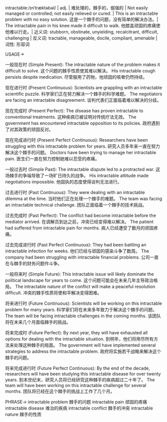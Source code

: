 intractable:/ɪnˈtræktəbəl/ | adj. | 难处理的，棘手的，倔强的 | Not easily managed or controlled; not easily relieved or cured. |  This is an intractable problem with no easy solution. 这是一个棘手的问题，没有简单的解决办法。| The intractable pain in his knee made it difficult to walk. 他膝盖顽固的疼痛使他难以行走。| 近义词: stubborn, obstinate, unyielding, recalcitrant, difficult, challenging | 反义词: tractable, manageable, docile, compliant, amenable | 词性: 形容词

USAGE->

一般现在时 (Simple Present):
The intractable nature of the problem makes it difficult to solve.  这个问题的棘手性质使其难以解决。
His intractable cough persists despite medication. 尽管服用了药物，他顽固的咳嗽仍然持续。

现在进行时 (Present Continuous):
Scientists are grappling with an intractable scientific puzzle. 科学家们正在努力解决一个棘手的科学难题。
The negotiators are facing an intractable disagreement. 谈判代表们正面临着难以解决的分歧。

现在完成时 (Present Perfect):
The disease has proven intractable to conventional treatments. 这种疾病已被证明对传统疗法无效。
The government has encountered intractable opposition to its policies. 政府遇到了对其政策的顽固反对。

现在完成进行时 (Present Perfect Continuous):
Researchers have been struggling with this intractable problem for years.  研究人员多年来一直在努力解决这个棘手的问题。
Doctors have been trying to manage her intractable pain. 医生们一直在努力控制她难以忍受的疼痛。

一般过去时 (Simple Past):
The intractable dispute led to a protracted war.  这场棘手的争端导致了一场旷日持久的战争。
His intractable attitude made negotiations impossible. 他固执的态度使得谈判无法进行。

过去进行时 (Past Continuous):
They were dealing with an intractable dilemma at the time. 当时他们正在处理一个棘手的难题。
The team was facing an intractable technical challenge. 团队正面临着一个棘手的技术挑战。

过去完成时 (Past Perfect):
The conflict had become intractable before the mediator arrived. 在调解员到达之前，冲突已经变得难以解决。
The patient had suffered from intractable pain for months. 病人已经遭受了数月的顽固疼痛。


过去完成进行时 (Past Perfect Continuous):
They had been battling an intractable infection for weeks. 他们已经与顽固的感染斗争了数周。
The company had been struggling with intractable financial problems. 公司一直在与棘手的财务问题作斗争。


一般将来时 (Simple Future):
This intractable issue will likely dominate the political landscape for years to come.  这个问题可能会在未来几年主导政治格局。
The intractable nature of the conflict will make a peaceful resolution difficult. 冲突的棘手性质将使和平解决变得困难。

将来进行时 (Future Continuous):
Scientists will be working on this intractable problem for many years. 科学家们将在未来多年致力于解决这个棘手的问题。
The team will be facing intractable challenges in the coming months. 该团队将在未来几个月面临棘手的挑战。

将来完成时 (Future Perfect):
By next year, they will have exhausted all options for dealing with the intractable situation. 到明年，他们将用尽所有方法来处理这种棘手的局面。
The government will have implemented several strategies to address the intractable problem. 政府将实施若干战略来解决这个棘手的问题。


将来完成进行时 (Future Perfect Continuous):
By the end of the decade, researchers will have been studying this intractable disease for over twenty years. 到本世纪末，研究人员将已经研究这种棘手的疾病超过二十年了。
The team will have been working on this intractable challenge for several months.  团队将已经在这个棘手的挑战上工作了几个月。


PHRASE->
intractable problem  棘手的问题
intractable pain  顽固的疼痛
intractable disease  难治的疾病
intractable conflict  棘手的冲突
intractable nature  棘手的性质
